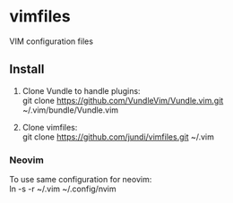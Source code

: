 # vimfiles
VIM configuration files

## Install

1. Clone Vundle to handle plugins:  
	git clone https://github.com/VundleVim/Vundle.vim.git ~/.vim/bundle/Vundle.vim  

2. Clone vimfiles:  
	git clone https://github.com/jundi/vimfiles.git ~/.vim  

### Neovim

To use same configuration for neovim:  
	ln -s -r ~/.vim ~/.config/nvim
